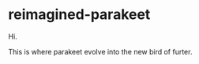 # reimagined-parakeet
<body> Hi. </body>
<p>This is where parakeet evolve into the new bird of furter.</p>
<bodycolor></bodycolor>
